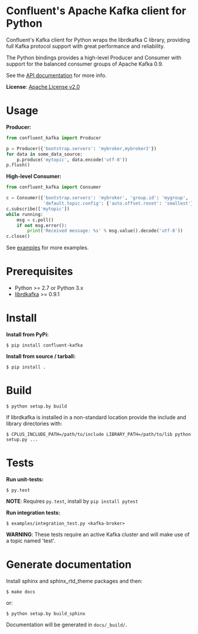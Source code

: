 Confluent's Apache Kafka client for Python
==========================================

Confluent's Kafka client for Python wraps the librdkafka C library, providing
full Kafka protocol support with great performance and reliability.

The Python bindings provides a high-level Producer and Consumer with support
for the balanced consumer groups of Apache Kafka 0.9.

See the [API documentation](http://docs.confluent.io/current/clients/confluent-kafka-python/index.html) for more info.

**License**: [Apache License v2.0](http://www.apache.org/licenses/LICENSE-2.0)


Usage
=====

**Producer:**

```python
from confluent_kafka import Producer

p = Producer({'bootstrap.servers': 'mybroker,mybroker2'})
for data in some_data_source:
    p.produce('mytopic', data.encode('utf-8'))
p.flush()
```


**High-level Consumer:**

```python
from confluent_kafka import Consumer

c = Consumer({'bootstrap.servers': 'mybroker', 'group.id': 'mygroup',
              'default.topic.config': {'auto.offset.reset': 'smallest'}})
c.subscribe(['mytopic'])
while running:
    msg = c.poll()
    if not msg.error():
        print('Received message: %s' % msg.value().decode('utf-8'))
c.close()
```

See [examples](examples) for more examples.


Prerequisites
=============

 * Python >= 2.7 or Python 3.x
 * [librdkafka](https://github.com/edenhill/librdkafka) >= 0.9.1


Install
=======

**Install from PyPi:**

    $ pip install confluent-kafka


**Install from source / tarball:**

    $ pip install .


Build
=====

    $ python setup.by build

If librdkafka is installed in a non-standard location provide the include and library directories with:

    $ CPLUS_INCLUDE_PATH=/path/to/include LIBRARY_PATH=/path/to/lib python setup.py ...


Tests
=====


**Run unit-tests:**

    $ py.test

**NOTE**: Requires `py.test`, install by `pip install pytest`


**Run integration tests:**

    $ examples/integration_test.py <kafka-broker>

**WARNING**: These tests require an active Kafka cluster and will make use of a topic named 'test'.




Generate documentation
======================
Install sphinx and sphinx_rtd_theme packages and then:

    $ make docs

or:

    $ python setup.by build_sphinx

Documentation will be generated in `docs/_build/`.
